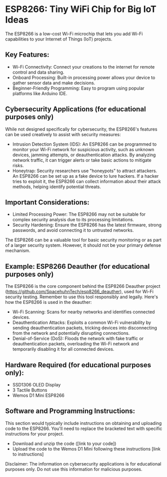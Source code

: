 <!DOCTYPE html>
<html lang="en">
<head>
  <meta charset="UTF-8">
  <meta name="viewport" content="width=device-width, initial-scale=1.0">
  <title>ESP8266: Tiny WiFi Chip for Big IoT Ideas</title>
</head>
<body>
  <h1>ESP8266: Tiny WiFi Chip for Big IoT Ideas</h1>
  <p>The ESP8266 is a low-cost Wi-Fi microchip that lets you add Wi-Fi capabilities to your Internet of Things (IoT) projects.</p>

  <h2>Key Features:</h2>
  <ul>
    <li>Wi-Fi Connectivity: Connect your creations to the internet for remote control and data sharing.</li>
    <li>Onboard Processing: Built-in processing power allows your device to gather sensor data and make decisions.</li>
    <li>Beginner-Friendly Programming: Easy to program using popular platforms like Arduino IDE.</li>
  </ul>

  <h2>Cybersecurity Applications (for educational purposes only)</h2>
  <p>While not designed specifically for cybersecurity, the ESP8266's features can be used creatively to assist with security measures:</p>

  <ul>
    <li>Intrusion Detection System (IDS): An ESP8266 can be programmed to monitor your Wi-Fi network for suspicious activity, such as unknown devices, jamming attempts, or deauthentication attacks. By analyzing network traffic, it can trigger alerts or take basic actions to mitigate risks.</li>
    <li>Honeytrap: Security researchers use "honeypots" to attract attackers. An ESP8266 can be set up as a fake device to lure hackers. If a hacker tries to exploit it, the ESP8266 can collect information about their attack methods, helping identify potential threats.</li>
  </ul>

  <h2>Important Considerations:</h2>

  <ul>
    <li>Limited Processing Power: The ESP8266 may not be suitable for complex security analysis due to its processing limitations.</li>
    <li>Security Hardening: Ensure the ESP8266 has the latest firmware, strong passwords, and avoid connecting it to untrusted networks.</li>
  </ul>

  <p>The ESP8266 can be a valuable tool for basic security monitoring or as part of a larger security system. However, it should not be your primary defense mechanism.</p>

  <h2>Example: ESP8266 Deauther (for educational purposes only)</h2>

  <p>The ESP8266 is the core component behind the ESP8266 Deauther project (<a href="https://github.com/SpacehuhnTech/esp8266_deauther">https://github.com/SpacehuhnTech/esp8266_deauther</a>), used for Wi-Fi security testing. Remember to use this tool responsibly and legally. Here's how the ESP8266 is used in the deauther:</p>

  <ul>
    <li>Wi-Fi Scanning: Scans for nearby networks and identifies connected devices.</li>
    <li>Deauthentication Attacks: Exploits a common Wi-Fi vulnerability by sending deauthentication packets, tricking devices into disconnecting from the network and potentially disrupting connections.</li>
    <li>Denial-of-Service (DoS): Floods the network with fake traffic or deauthentication packets, overloading the Wi-Fi network and temporarily disabling it for all connected devices.</li>
  </ul>

  <h2>Hardware Required (for educational purposes only):</h2>

  <ul>
    <li>SSD1306 OLED Display</li>
    <li>3 Tactile Buttons</li>
    <li>Wemos D1 Mini ESP8266</li>
  </ul>

  <h2>Software and Programming Instructions:</h2>

  <p>This section would typically include instructions on obtaining and uploading code to the ESP8266. You'll need to replace the bracketed text with specific instructions for your project.</p>

  <ul>
    <li>Download and unzip the code ([link to your code])</li>
    <li>Upload the code to the Wemos D1 Mini following these instructions [link to instructions]</li>
  </ul>

  <p>Disclaimer: The information on cybersecurity applications is for educational purposes only. Do not use this information for malicious purposes.</p>
</body>
</html>
